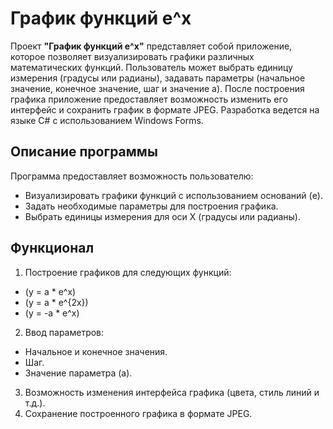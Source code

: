 # График функций e^x<br/>

Проект **"График функций e^x"** представляет собой приложение, которое позволяет визуализировать графики различных математических функций. Пользователь может выбрать единицу измерения (градусы или радианы), задавать параметры (начальное значение, конечное значение, шаг и значение a). После построения графика приложение предоставляет возможность изменить его интерфейс и сохранить график в формате JPEG. Разработка ведется на языке C# с использованием Windows Forms.

## Описание программы

Программа предоставляет возможность пользователю:

 - Визуализировать графики функций с использованием оснований \(e\).
 - Задать необходимые параметры для построения графика.
 - Выбрать единицы измерения для оси X (градусы или радианы).

## Функционал

1. Построение графиков для следующих функций:
 - \(y = a * e^x\)
 - \(y = a * e^{2x}\)
 - \(y = -a * e^x\)

2. Ввод параметров:
 - Начальное и конечное значения.
 - Шаг.
 - Значение параметра \(a\).

3. Возможность изменения интерфейса графика (цвета, стиль линий и т.д.).
4. Сохранение построенного графика в формате JPEG.
 
